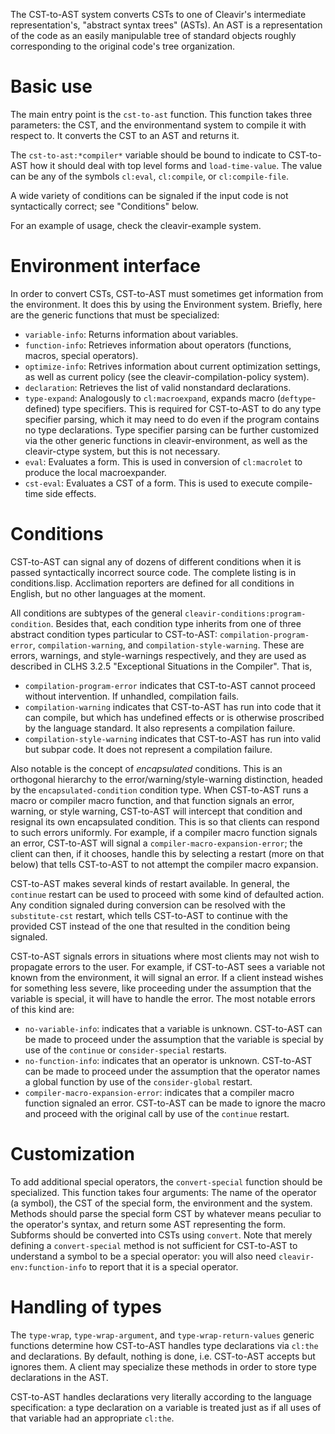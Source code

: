 The CST-to-AST system converts CSTs to one of Cleavir's intermediate representation's, "abstract syntax trees" (ASTs). An AST is a representation of the code as an easily manipulable tree of standard objects roughly corresponding to the original code's tree organization.

# Basic use

The main entry point is the `cst-to-ast` function. This function takes three parameters: the CST, and the environmentand system to compile it with respect to. It converts the CST to an AST and returns it.

The `cst-to-ast:*compiler*` variable should be bound to indicate to CST-to-AST how it should deal with top level forms and `load-time-value`. The value can be any of the symbols `cl:eval`, `cl:compile`, or `cl:compile-file`.

A wide variety of conditions can be signaled if the input code is not syntactically correct; see "Conditions" below.

For an example of usage, check the cleavir-example system.

# Environment interface

In order to convert CSTs, CST-to-AST must sometimes get information from the environment. It does this by using the Environment system. Briefly, here are the generic functions that must be specialized:

* `variable-info`: Returns information about variables.
* `function-info`: Retrieves information about operators (functions, macros, special operators).
* `optimize-info`: Retrives information about current optimization settings, as well as current policy (see the cleavir-compilation-policy system).
* `declaration`: Retrieves the list of valid nonstandard declarations.
* `type-expand`: Analogously to `cl:macroexpand`, expands macro (`deftype`-defined) type specifiers. This is required for CST-to-AST to do any type specifier parsing, which it may need to do even if the program contains no type declarations. Type specifier parsing can be further customized via the other generic functions in cleavir-environment, as well as the cleavir-ctype system, but this is not necessary.
* `eval`: Evaluates a form. This is used in conversion of `cl:macrolet` to produce the local macroexpander.
* `cst-eval`: Evaluates a CST of a form. This is used to execute compile-time side effects.

# Conditions

CST-to-AST can signal any of dozens of different conditions when it is passed syntactically incorrect source code. The complete listing is in conditions.lisp. Acclimation reporters are defined for all conditions in English, but no other languages at the moment.

All conditions are subtypes of the general `cleavir-conditions:program-condition`. Besides that, each condition type inherits from one of three abstract condition types particular to CST-to-AST: `compilation-program-error`, `compilation-warning`, and `compilation-style-warning`. These are errors, warnings, and style-warnings respectively, and they are used as described in CLHS 3.2.5 "Exceptional Situations in the Compiler". That is,

* `compilation-program-error` indicates that CST-to-AST cannot proceed without intervention. If unhandled, compilation fails.
* `compilation-warning` indicates that CST-to-AST has run into code that it can compile, but which has undefined effects or is otherwise proscribed by the language standard. It also represents a compilation failure.
* `compilation-style-warning` indicates that CST-to-AST has run into valid but subpar code. It does not represent a compilation failure.

Also notable is the concept of _encapsulated_ conditions. This is an orthogonal hierarchy to the error/warning/style-warning distinction, headed by the `encapsulated-condition` condition type. When CST-to-AST runs a macro or compiler macro function, and that function signals an error, warning, or style warning, CST-to-AST will intercept that condition and resignal its own encapsulated condition. This is so that clients can respond to such errors uniformly. For example, if a compiler macro function signals an error, CST-to-AST will signal a `compiler-macro-expansion-error`; the client can then, if it chooses, handle this by selecting a restart (more on that below) that tells CST-to-AST to not attempt the compiler macro expansion.

CST-to-AST makes several kinds of restart available. In general, the `continue` restart can be used to proceed with some kind of defaulted action. Any condition signaled during conversion can be resolved with the `substitute-cst` restart, which tells CST-to-AST to continue with the provided CST instead of the one that resulted in the condition being signaled.

CST-to-AST signals errors in situations where most clients may not wish to propagate errors to the user. For example, if CST-to-AST sees a variable not known from the environment, it will signal an error. If a client instead wishes for something less severe, like proceeding under the assumption that the variable is special, it will have to handle the error. The most notable errors of this kind are:

* `no-variable-info`: indicates that a variable is unknown. CST-to-AST can be made to proceed under the assumption that the variable is special by use of the `continue` or `consider-special` restarts.
* `no-function-info`: indicates that an operator is unknown. CST-to-AST can be made to proceed under the assumption that the operator names a global function by use of the `consider-global` restart.
* `compiler-macro-expansion-error`: indicates that a compiler macro function signaled an error. CST-to-AST can be made to ignore the macro and proceed with the original call by use of the `continue` restart.

# Customization

To add additional special operators, the `convert-special` function should be specialized. This function takes four arguments: The name of the operator (a symbol), the CST of the special form, the environment and the system. Methods should parse the special form CST by whatever means peculiar to the operator's syntax, and return some AST representing the form. Subforms should be converted into CSTs using `convert`. Note that merely defining a `convert-special` method is not sufficient for CST-to-AST to understand a symbol to be a special operator: you will also need `cleavir-env:function-info` to report that it is a special operator.

# Handling of types

The `type-wrap`, `type-wrap-argument`, and `type-wrap-return-values` generic functions determine how CST-to-AST handles type declarations via `cl:the` and declarations. By default, nothing is done, i.e. CST-to-AST accepts but ignores them. A client may specialize these methods in order to store type declarations in the AST.

CST-to-AST handles declarations very literally according to the language specification: a type declaration on a variable is treated just as if all uses of that variable had an appropriate `cl:the`.
